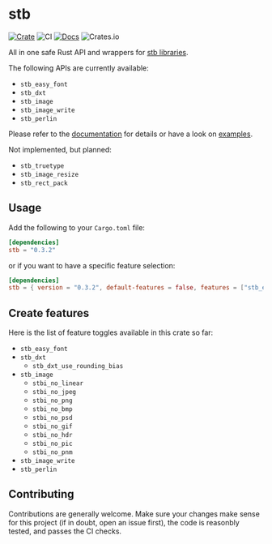 # stb

[![Crate](https://img.shields.io/crates/v/stb.svg)](https://crates.io/crates/stb)
![CI](https://github.com/mxpv/stb/workflows/CI/badge.svg)
[![Docs](https://docs.rs/stb/badge.svg)](https://docs.rs/stb)
![Crates.io](https://img.shields.io/crates/l/stb)


All in one safe Rust API and wrappers for [stb libraries](https://github.com/nothings/stb).

The following APIs are currently available:
- `stb_easy_font`
- `stb_dxt`
- `stb_image`
- `stb_image_write`
- `stb_perlin`

Please refer to the [documentation](https://docs.rs/stb) for details or have a look on [examples](https://github.com/mxpv/stb/tree/master/stb/examples).

Not implemented, but planned:
- `stb_truetype`
- `stb_image_resize`
- `stb_rect_pack`

## Usage

Add the following to your `Cargo.toml` file:

```toml
[dependencies]
stb = "0.3.2"
```

or if you want to have a specific feature selection:

```toml
[dependencies]
stb = { version = "0.3.2", default-features = false, features = ["stb_easy_font"] }
```

## Create features
Here is the list of feature toggles available in this crate so far:
- `stb_easy_font`
- `stb_dxt`
    * `stb_dxt_use_rounding_bias`
- `stb_image`
    * `stbi_no_linear`
    * `stbi_no_jpeg`
    * `stbi_no_png`
    * `stbi_no_bmp`
    * `stbi_no_psd`
    * `stbi_no_gif`
    * `stbi_no_hdr`
    * `stbi_no_pic`
    * `stbi_no_pnm`
- `stb_image_write`
- `stb_perlin`

## Contributing

Contributions are generally welcome. Make sure your changes make sense for this project (if in doubt, open an issue first),
the code is reasonbly tested, and passes the CI checks.
